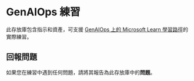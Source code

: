 # GenAIOps 練習

此存放庫包含指示和資產，可支援 [GenAIOps 上的 Microsoft Learn 學習路徑](https://learn.microsoft.com/en-us/training/paths/create-custom-copilots-ai-studio/)的實際練習。

## 回報問題

如果您在練習中遇到任何問題，請將其報告為此存放庫中的**問題**。
